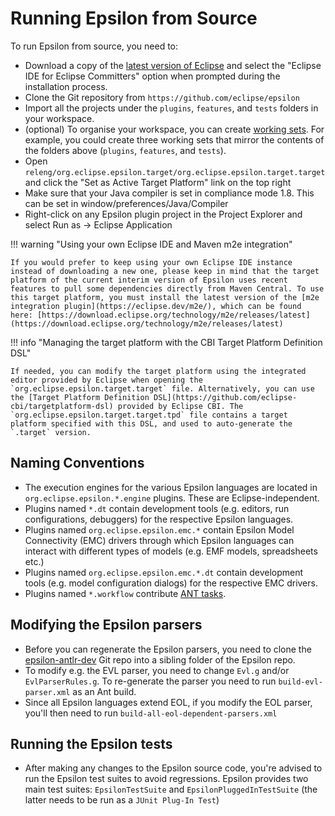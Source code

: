# Running Epsilon from Source

To run Epsilon from source, you need to:

- Download a copy of the [latest version of Eclipse](https://www.eclipse.org/downloads) and select the "Eclipse IDE for Eclipse Committers" option when prompted during the installation process.
- Clone the Git repository from `https://github.com/eclipse/epsilon`
- Import all the projects under the `plugins`, `features`, and `tests` folders in your workspace.
- (optional) To organise your workspace, you can create [working sets](http://help.eclipse.org/kepler/index.jsp?topic=%2Forg.eclipse.platform.doc.user%2Fconcepts%2Fcworkset.htm). For example, you could create three working sets that mirror the contents of the folders above (`plugins`, `features`, and `tests`).
- Open `releng/org.eclipse.epsilon.target/org.eclipse.epsilon.target.target` and click the "Set as Active Target Platform" link on the top right
- Make sure that your Java compiler is set in compliance mode 1.8. This can be set in window/preferences/Java/Compiler
- Right-click on any Epsilon plugin project in the Project Explorer and select Run as → Eclipse Application

!!! warning "Using your own Eclipse IDE and Maven m2e integration"

    If you would prefer to keep using your own Eclipse IDE instance instead of downloading a new one, please keep in mind that the target platform of the current interim version of Epsilon uses recent features to pull some dependencies directly from Maven Central. To use this target platform, you must install the latest version of the [m2e integration plugin](https://eclipse.dev/m2e/), which can be found here: [https://download.eclipse.org/technology/m2e/releases/latest](https://download.eclipse.org/technology/m2e/releases/latest)

!!! info "Managing the target platform with the CBI Target Platform Definition DSL"

    If needed, you can modify the target platform using the integrated editor provided by Eclipse when opening the `org.eclipse.epsilon.target.target` file. Alternatively, you can use the [Target Platform Definition DSL](https://github.com/eclipse-cbi/targetplatform-dsl) provided by Eclipse CBI. The `org.eclipse.epsilon.target.target.tpd` file contains a target platform specified with this DSL, and used to auto-generate the `.target` version.

## Naming Conventions

- The execution engines for the various Epsilon languages are located in `org.eclipse.epsilon.*.engine` plugins. These are Eclipse-independent.
- Plugins named `*.dt` contain development tools (e.g. editors, run configurations, debuggers) for the respective Epsilon languages.
- Plugins named `org.eclipse.epsilon.emc.*` contain Epsilon Model Connectivity (EMC) drivers through which Epsilon languages can interact with different types of models (e.g. EMF models, spreadsheets etc.)
- Plugins named `org.eclipse.epsilon.emc.*.dt` contain development tools (e.g. model configuration dialogs) for the respective EMC drivers.
- Plugins named `*.workflow` contribute [ANT tasks](../../workflow).

## Modifying the Epsilon parsers

- Before you can regenerate the Epsilon parsers, you need to clone the [epsilon-antlr-dev](https://github.com/epsilonlabs/epsilon-antlr-dev) Git repo into a sibling folder of the Epsilon repo.
- To modify e.g. the EVL parser, you need to change `Evl.g` and/or `EvlParserRules.g`. To re-generate the parser you need to run `build-evl-parser.xml` as an Ant build.
- Since all Epsilon languages extend EOL, if you modify the EOL parser, you'll then need to run `build-all-eol-dependent-parsers.xml`

## Running the Epsilon tests

- After making any changes to the Epsilon source code, you're advised to run the Epsilon test suites to avoid regressions. Epsilon provides two main test suites: `EpsilonTestSuite` and `EpsilonPluggedInTestSuite` (the latter needs to be run as a `JUnit Plug-In Test`)
